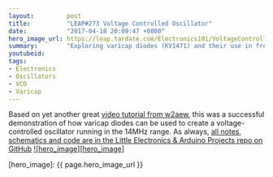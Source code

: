 ```yaml
---
layout:         post
title:          "LEAP#273 Voltage Controlled Oscillator"
date:           "2017-04-18 20:09:47 +0800"
hero_image_url: https://leap.tardate.com/Electronics101/VoltageControlledOscillator/assets/scope_v2_min.gif
summary:        "Exploring varicap diodes (KV1471) and their use in frequency tuning of a Colpitts-style voltage-controlled oscillator"
youtubeid:
tags:
- Electronics
- Oscillators
- VCO
- Varicap
---
```


Based on yet another great [video tutorial from w2aew](https://youtu.be/icw8terKP-M),
this was a successful demonstration of how varicap diodes can be used to create a voltage-controlled oscillator
running in the 14MHz range.
As always, [all notes, schematics and code are in the Little Electronics & Arduino Projects repo on GitHub][project]
[![hero_image][hero_image]][project]

[leap]: https://leap.tardate.com
[project]: https://github.com/tardate/LittleArduinoProjects/tree/master/Electronics101/VoltageControlledOscillator
[hero_image]: {{ page.hero_image_url }}
